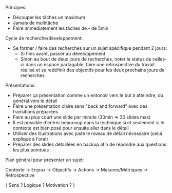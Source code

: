 Principes:
* Découper les tâches un maximum
* Jamais de multitâche
* Faire immédiatement les tâches de - de 5min

Cycle de recherche/développement:
* Se former / faire des recherches sur un sujet spécifique pendant 2 jours:
  * Si finis avant, passer au développement
  * Sinon au bout de deux jours de recherches, noter le status de celles-ci dans un espace partagable, faire une retrospective du travail réalisé et se redéfinir des objectifs pour les deux prochains jours de recherches

Présentations:
* Préparer ça présentation comme un entonoir vers le but à atteindre, du général vers le détail
* Faire une présentation claire sans "back and forward" avec des transitions préparées
* Faire au plus court une slide par minute (30min => 30 slides max)
* Il est possible d'entrer beaucoup dans la technique si et seulement si le contexte est bien posé pour ensuite aller dans le détail
* Utiliser des illustrations avec juste le niveau de détail nécessaire (celui expliqué à l'oral)
* Préparer des slides détaillées en backup afin de répondre aux questions les plus pointues

Plan général pour présenter un sujet:

  Contexte -> Enjeux -> Objectifs -> Actions -> Mesures/Métriques -> Retrospective

  { Sens ?    Logique ?    Motivation ? }